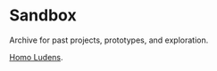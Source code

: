# Sandbox

Archive for past projects, prototypes, and exploration.

[Homo Ludens](https://en.wikipedia.org/wiki/Homo_Ludens).
